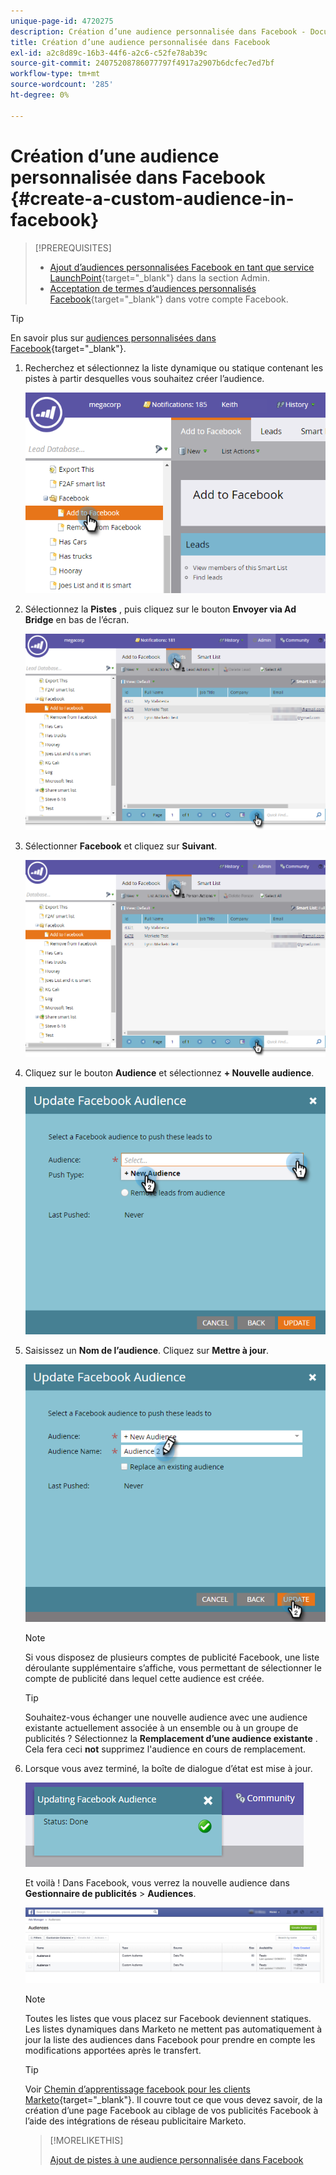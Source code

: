 ```yaml
---
unique-page-id: 4720275
description: Création d’une audience personnalisée dans Facebook - Documents Marketo - Documentation du produit
title: Création d’une audience personnalisée dans Facebook
exl-id: a2c8d89c-16b3-44f6-a2c6-c52fe78ab39c
source-git-commit: 24075208786077797f4917a2907b6dcfec7ed7bf
workflow-type: tm+mt
source-wordcount: '285'
ht-degree: 0%

---
```


# Création d’une audience personnalisée dans Facebook {#create-a-custom-audience-in-facebook}

>[!PREREQUISITES]
>
>* [Ajout d’audiences personnalisées Facebook en tant que service LaunchPoint](/help/marketo/product-docs/demand-generation/ad-network-integrations/add-facebook-custom-audiences-as-a-launchpoint-service.md){target=&quot;_blank&quot;} dans la section Admin.
>* [Acceptation de termes d’audiences personnalisés Facebook](https://www.facebook.com/ads/manage/customaudiences/tos.php){target=&quot;_blank&quot;} dans votre compte Facebook.


>[!TIP]
>
>En savoir plus sur [audiences personnalisées dans Facebook](https://www.facebook.com/help/341425252616329){target=&quot;_blank&quot;}.

1. Recherchez et sélectionnez la liste dynamique ou statique contenant les pistes à partir desquelles vous souhaitez créer l’audience.

   ![](assets/create-a-custom-audience-in-facebook-1.png)

1. Sélectionnez la **Pistes** , puis cliquez sur le bouton **Envoyer via Ad Bridge** en bas de l’écran.

   ![](assets/create-a-custom-audience-in-facebook-2.png)

1. Sélectionner **Facebook** et cliquez sur **Suivant**.

   ![](assets/create-a-custom-audience-in-facebook-3.png)

1. Cliquez sur le bouton **Audience** et sélectionnez **+ Nouvelle audience**.

   ![](assets/create-a-custom-audience-in-facebook-4.png)

1. Saisissez un **Nom de l’audience**. Cliquez sur **Mettre à jour**.

   ![](assets/create-a-custom-audience-in-facebook-5.png)

   >[!NOTE]
   >
   >Si vous disposez de plusieurs comptes de publicité Facebook, une liste déroulante supplémentaire s’affiche, vous permettant de sélectionner le compte de publicité dans lequel cette audience est créée.

   >[!TIP]
   >
   >Souhaitez-vous échanger une nouvelle audience avec une audience existante actuellement associée à un ensemble ou à un groupe de publicités ? Sélectionnez la **Remplacement d’une audience existante** . Cela fera ceci **not** supprimez l&#39;audience en cours de remplacement.

1. Lorsque vous avez terminé, la boîte de dialogue d’état est mise à jour.

   ![](assets/create-a-custom-audience-in-facebook-6.png)

   Et voilà ! Dans Facebook, vous verrez la nouvelle audience dans **Gestionnaire de publicités** > **Audiences**.

   ![](assets/create-a-custom-audience-in-facebook-7.png)

   >[!NOTE]
   >
   >Toutes les listes que vous placez sur Facebook deviennent statiques. Les listes dynamiques dans Marketo ne mettent pas automatiquement à jour la liste des audiences dans Facebook pour prendre en compte les modifications apportées après le transfert.

   >[!TIP]
   >
   >Voir [Chemin d’apprentissage facebook pour les clients Marketo](https://facebook.exceedlms.com/student/enrollments/create_enrollment_from_token/BF9TqSaCvM73PP4ScjhCm4fi){target=&quot;_blank&quot;}. Il couvre tout ce que vous devez savoir, de la création d’une page Facebook au ciblage de vos publicités Facebook à l’aide des intégrations de réseau publicitaire Marketo.

   >[!MORELIKETHIS]
   >
   >[Ajout de pistes à une audience personnalisée dans Facebook](/help/marketo/product-docs/demand-generation/facebook/add-leads-to-a-custom-audience-in-facebook.md)
